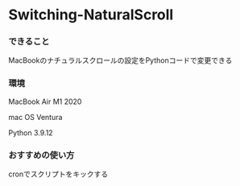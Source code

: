 # Switching-NaturalScroll

### できること
MacBookのナチュラルスクロールの設定をPythonコードで変更できる


### 環境

MacBook Air M1 2020 

mac OS Ventura

Python 3.9.12

### おすすめの使い方
cronでスクリプトをキックする

